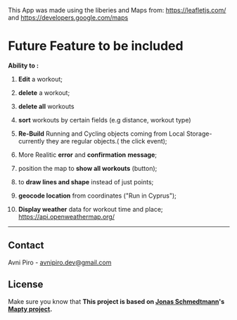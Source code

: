 This App was made using the liberies and Maps from: https://leafletjs.com/ and https://developers.google.com/maps

# **Future Feature** to be included

**Ability to :**

1. **Edit** a workout;

2. **delete** a workout;

3. **delete all** workouts

4. **sort** workouts by certain fields (e.g distance, workout type)

5. **Re-Build** Running and Cycling objects coming from Local Storage- currently they are regular objects.( the click event);

6. More Realitic **error** and **confirmation** **message**;

7. position the map to **show all workouts** (button);

8. to **draw lines and shape** instead of just points;

9. **geocode location** from coordinates ("Run in Cyprus");

10. **Display weather** data for workout time and place; https://api.openweathermap.org/
___
## **Contact**
Avni Piro - avnipiro.dev@gmail.com

## **License**

Make sure you know that **This project is based on [Jonas Schmedtmann](https://github.com/jonasschmedtmann)'s [Mapty project](https://mapty.netlify.app/).**
